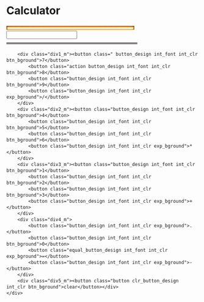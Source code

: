 <!DOCTYPE html>
<html lang="en">

<head>
    <meta charset="UTF-8">
    <meta http-equiv="X-UA-Compatible" content="IE=edge">
    <meta name="viewport" content="width=device-width, initial-scale=1.0">
    <title>Document</title>
    <link rel="stylesheet" href="calculator.css">

</head>

<body class="container">
    <div class="flex background_clr h_w radius margin_40">
        <div>
            <h1 class="calculator_m font_all f_clr">Calculator</h1>
        </div>
        <div>
            <img src="orangeline.jpg" alt="orangeline" class="horizontal-line1">
        </div>
        <div><input class="input" type="text"></div>
        <div>
            <img src="line.png" alt="line" class="horizontal-line2">
        </div>

        <div class="div1_m"><button class=" button_design int_font int_clr btn_bground">7</button>
            <button class="action button_design int_font int_clr btn_bground">8</button>
            <button class="button_design int_font int_clr btn_bground">9</button>
            <button class="button_design int_font int_clr exp_bground">/</button>
        </div>
        <div class="div2_m"><button class="button_design int_font int_clr btn_bground">4</button>
            <button class="button_design int_font int_clr btn_bground">5</button>
            <button class="button_design int_font int_clr btn_bground">6</button>
            <button class="button_design int_font int_clr exp_bground">*</button>
        </div>
        <div class="div3_m"><button class="button_design int_font int_clr btn_bground">1</button>
            <button class="button_design int_font int_clr btn_bground">2</button>
            <button class="button_design int_font int_clr btn_bground">3</button>
            <button class="button_design int_font int_clr exp_bground">+</button>
        </div>
        <div class="div4_m">
            <button class="button_design int_font int_clr exp_bground">.</button>
            <button class="button_design int_font int_clr btn_bground">0</button>
            <button class="equal_button_design int_font int_clr exp_bground">=</button>
            <button class="button_design int_font int_clr exp_bground">-</button>
        </div>
        <div class="div5_m"><button class="button clr_button_design int_clr btn_bground">clear</button></div>
    </div>

</body>
<script src="calculator.js"></script>

</html>
